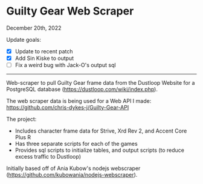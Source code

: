 # Guilty Gear Web Scraper

December 20th, 2022

Update goals:
- [x] Update to recent patch
- [x] Add Sin Kiske to output
- [ ] Fix a weird bug with Jack-O's output sql

---

Web-scraper to pull Guilty Gear frame data from the Dustloop Website for a PostgreSQL database (https://dustloop.com/wiki/index.php).

The web scraper data is being used for a Web API I made: https://github.com/chris-dykes-j/Guilty-Gear-API

The project:
- Includes character frame data for Strive, Xrd Rev 2, and Accent Core Plus R
- Has three separate scripts for each of the games
- Provides sql scripts to initialize tables, and output scripts (to reduce excess traffic to Dustloop)

Initially based off of Ania Kubow's nodejs webscraper (https://github.com/kubowania/nodejs-webscraper).
